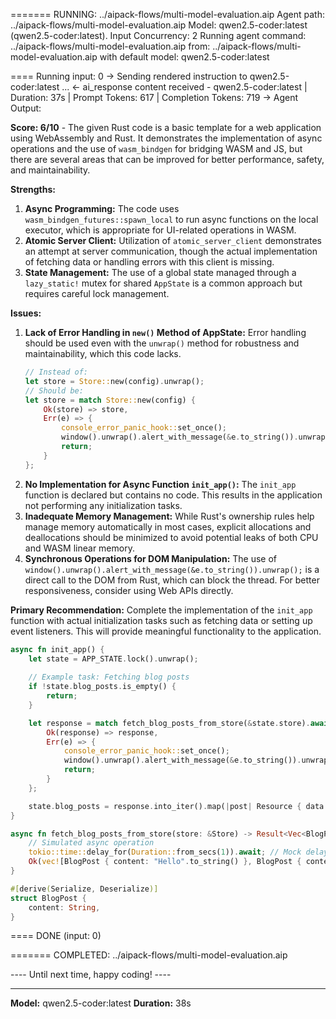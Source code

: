 
======= RUNNING: ../aipack-flows/multi-model-evaluation.aip
     Agent path: ../aipack-flows/multi-model-evaluation.aip
Model: qwen2.5-coder:latest (qwen2.5-coder:latest). Input Concurrency: 2
Running agent command: ../aipack-flows/multi-model-evaluation.aip
                 from: ../aipack-flows/multi-model-evaluation.aip
   with default model: qwen2.5-coder:latest

==== Running input: 0
-> Sending rendered instruction to qwen2.5-coder:latest ...
<- ai_response content received - qwen2.5-coder:latest | Duration: 37s | Prompt Tokens: 617 | Completion Tokens: 719
-> Agent Output:

**Score: 6/10** - The given Rust code is a basic template for a web application using WebAssembly and Rust. It demonstrates the implementation of async operations and the use of `wasm_bindgen` for bridging WASM and JS, but there are several areas that can be improved for better performance, safety, and maintainability.

**Strengths:**
1. **Async Programming:** The code uses `wasm_bindgen_futures::spawn_local` to run async functions on the local executor, which is appropriate for UI-related operations in WASM.
2. **Atomic Server Client:** Utilization of `atomic_server_client` demonstrates an attempt at server communication, though the actual implementation of fetching data or handling errors with this client is missing.
3. **State Management:** The use of a global state managed through a `lazy_static!` mutex for shared `AppState` is a common approach but requires careful lock management.

**Issues:**
1. **Lack of Error Handling in `new()` Method of AppState:** Error handling should be used even with the `unwrap()` method for robustness and maintainability, which this code lacks.
   ```rust
   // Instead of:
   let store = Store::new(config).unwrap();
   // Should be:
   let store = match Store::new(config) {
       Ok(store) => store,
       Err(e) => {
           console_error_panic_hook::set_once();
           window().unwrap().alert_with_message(&e.to_string()).unwrap();
           return;
       }
   };
   ```
2. **No Implementation for Async Function `init_app()`:** The `init_app` function is declared but contains no code. This results in the application not performing any initialization tasks.
3. **Inadequate Memory Management:** While Rust's ownership rules help manage memory automatically in most cases, explicit allocations and deallocations should be minimized to avoid potential leaks of both CPU and WASM linear memory.
4. **Synchronous Operations for DOM Manipulation:** The use of `window().unwrap().alert_with_message(&e.to_string()).unwrap();` is a direct call to the DOM from Rust, which can block the thread. For better responsiveness, consider using Web APIs directly.

**Primary Recommendation:** Complete the implementation of the `init_app` function with actual initialization tasks such as fetching data or setting up event listeners. This will provide meaningful functionality to the application.
```rust
async fn init_app() {
    let state = APP_STATE.lock().unwrap();
    
    // Example task: Fetching blog posts
    if !state.blog_posts.is_empty() {
        return;
    }

    let response = match fetch_blog_posts_from_store(&state.store).await {
        Ok(response) => response,
        Err(e) => {
            console_error_panic_hook::set_once();
            window().unwrap().alert_with_message(&e.to_string()).unwrap();
            return;
        }
    };

    state.blog_posts = response.into_iter().map(|post| Resource { data: post }).collect();
}

async fn fetch_blog_posts_from_store(store: &Store) -> Result<Vec<BlogPost>, Box<dyn Error>> {
    // Simulated async operation
    tokio::time::delay_for(Duration::from_secs(1)).await; // Mock delay
    Ok(vec![BlogPost { content: "Hello".to_string() }, BlogPost { content: "World".to_string() }])
}

#[derive(Serialize, Deserialize)]
struct BlogPost {
    content: String,
}
```

==== DONE (input: 0)

======= COMPLETED: ../aipack-flows/multi-model-evaluation.aip

---- Until next time, happy coding! ----

---
**Model:** qwen2.5-coder:latest
**Duration:** 38s
